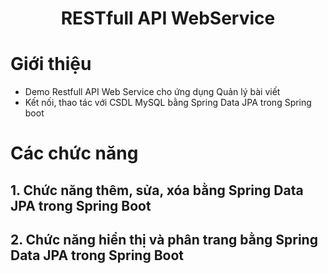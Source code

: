 # <p align="center">RESTfull API WebService</p>

# Giới thiệu
- Demo Restfull API Web Service cho ứng dụng Quản lý bài viết
- Kết nối, thao tác với CSDL MySQL bằng Spring Data JPA trong Spring boot

# Các chức năng
## 1. Chức năng thêm, sửa, xóa bằng Spring Data JPA trong Spring Boot
## 2. Chức năng hiển thị và phân trang bằng Spring Data JPA trong Spring Boot